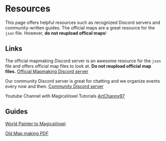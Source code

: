 # Resources
This page offers helpful resources such as recognized Discord servers and community-written guides. The official maps are a great resource for the `json` file. However, **do not reupload offical maps**!

## Links
The official mapmaking Discord server is an awesome resource for the `json` file and offers official map files to look at. **Do not reupload official map files.**
[Official Mapmaking Discord server](https://discord.gg/sJA3cs4DEV)

Our community Discord server is great for chatting and we organize events every now and then.
[Community Discord server](https://discord.gg/t5zhZRJ2w3)

Youtube Channel with MagicaVoxel Tutorials
[ArtChanny97](https://youtube.com/c/ArtChanny97)

## Guides
[World Painter to MagicaVoxel](/communityguides/worldpainter.md)

[Old Map making PDF](/communityguides/pdf.md)